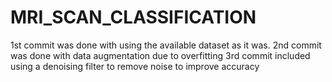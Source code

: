 # MRI_SCAN_CLASSIFICATION
1st commit was done with using the available dataset as it was.
2nd commit was done with data augmentation due to overfitting
3rd commit included using a denoising filter to remove noise to improve accuracy 
